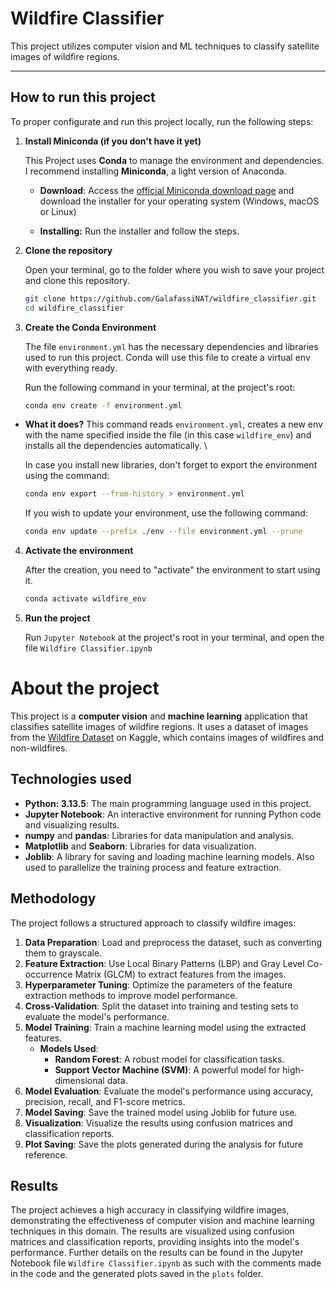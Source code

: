 # Wildfire Classifier

This project utilizes computer vision and ML techniques to classify satellite images of wildfire regions.

---

## How to run this project

To proper configurate and run this project locally, run the following steps:



1. **Install Miniconda (if you don't have it yet)**
   
   This Project uses **Conda** to manage the environment and dependencies. I recommend installing **Miniconda**, a light version of Anaconda.
   
   - **Download**: Access the [official Miniconda download page](https://www.anaconda.com/docs/getting-started/miniconda/main) and download the installer for your operating system (Windows, macOS or Linux)
   
   - **Installing:** Run the installer and follow the steps.

2. **Clone the repository**
   
   Open your terminal, go to the folder where you wish to save your project and clone this repository.
   
   ```bash
   git clone https://github.com/GalafassiNAT/wildfire_classifier.git
   cd wildfire_classifier
   ```

3. **Create the Conda Environment**
   
   The file `environment.yml` has the necessary dependencies and libraries used to run this project. Conda will use this file to create a virtual env with everything ready.
   
   Run the following command in your terminal, at the project's root:
   
   ```bash
   conda env create -f environment.yml
   ```
- **What it does?** This command reads `environment.yml`, creates a new env with the name specified inside the file (in this case `wildfire_env`) and installs all the dependencies automatically. \
  
  
  
  In case you install new libraries, don't forget to export the environment using the command:
  
  ```bash
  conda env export --from-history > environment.yml
  ```
  
  If you wish to update your environment, use the following command:
  
  ```bash
  conda env update --prefix ./env --file environment.yml --prune
  ```
4. **Activate the environment**
   
   After the creation, you need to "activate" the environment to start using it.
   
   ```bash
   conda activate wildfire_env
   ```

5. **Run the project**
   
   Run `Jupyter Notebook` at the project's root in your terminal, and open the file `Wildfire Classifier.ipynb`

# About the project

This project is a **computer vision** and **machine learning** application that classifies satellite images of wildfire regions. It uses a dataset of images from the [Wildfire Dataset](https://www.kaggle.com/datasets/abhinavwalia95/wildfire-dataset) on Kaggle, which contains images of wildfires and non-wildfires.

## Technologies used

- **Python: 3.13.5**: The main programming language used in this project.
- **Jupyter Notebook**: An interactive environment for running Python code and visualizing results.
- **numpy** and **pandas**: Libraries for data manipulation and analysis.
- **Matplotlib** and **Seaborn**: Libraries for data visualization.
- **Joblib**: A library for saving and loading machine learning models. Also used to parallelize the training process and feature extraction.

## Methodology

The project follows a structured approach to classify wildfire images:
1. **Data Preparation**: Load and preprocess the dataset, such as converting them to grayscale.
2. **Feature Extraction**: Use Local Binary Patterns (LBP) and Gray Level Co-occurrence Matrix (GLCM) to extract features from the images.
4. **Hyperparameter Tuning**: Optimize the parameters of the feature extraction methods to improve model performance.
5. **Cross-Validation**: Split the dataset into training and testing sets to evaluate the model's performance.
6. **Model Training**: Train a machine learning model using the extracted features.
   - **Models Used**: 
     - **Random Forest**: A robust model for classification tasks.
     - **Support Vector Machine (SVM)**: A powerful model for high-dimensional data.
7. **Model Evaluation**: Evaluate the model's performance using accuracy, precision, recall, and F1-score metrics.
8. **Model Saving**: Save the trained model using Joblib for future use.
9. **Visualization**: Visualize the results using confusion matrices and classification reports.
10. **Plot Saving**: Save the plots generated during the analysis for future reference.

## Results

The project achieves a high accuracy in classifying wildfire images, demonstrating the effectiveness of computer vision and machine learning techniques in this domain. The results are visualized using confusion matrices and classification reports, providing insights into the model's performance. Further details on the results can be found in the Jupyter Notebook file `Wildfire Classifier.ipynb` as such with the comments made in the code and the generated plots saved in the `plots` folder.
